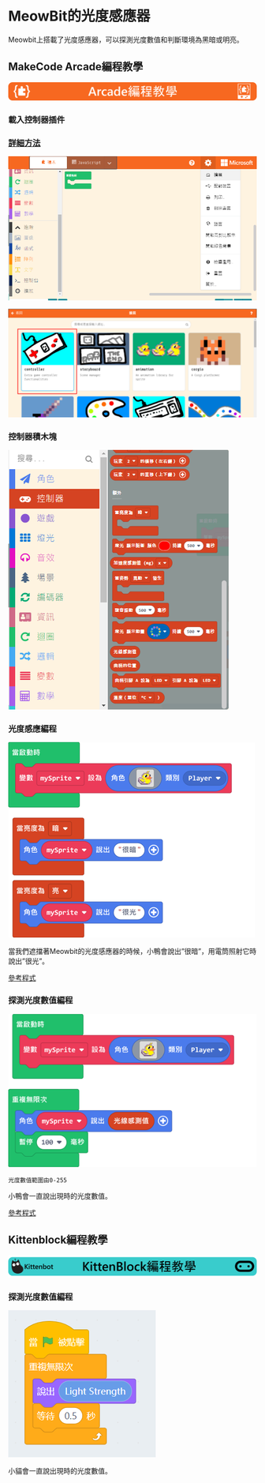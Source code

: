 # MeowBit的光度感應器

Meowbit上搭載了光度感應器，可以探測光度數值和判斷環境為黑暗或明亮。

## MakeCode Arcade編程教學

![](./images/acbanner.png)

### 載入控制器插件

### [詳細方法](../Makecode/powerBrickMC)

![](./images/sd5.png)

![](./images/light1.png)

### 控制器積木塊

![](./images/light2.png)

### 光度感應編程

![](./images/light3.png)

當我們遮擋著Meowbit的光度感應器的時候，小鴨會說出”很暗”，用電筒照射它時說出”很光”。

[參考程式](https://makecode.com/_EUyfs590PdhJ)

### 探測光度數值編程

![](./images/light4.png)

    光度數值範圍由0-255

小鴨會一直說出現時的光度數值。

[參考程式](https://makecode.com/_VbYeA6apKPd0)

##  Kittenblock編程教學

![](../functional_module/PWmodules/images/kbbanner.png)

### 探測光度數值編程

![](./images/light5.png)

小貓會一直說出現時的光度數值。
